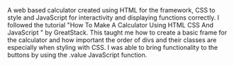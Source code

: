 A web based calculator created using HTML for the framework, CSS to style and JavaScript for interactivity and displaying functions correctly. I followed the tutorial "How To Make A Calculator Using HTML CSS And JavaScript
" by GreatStack. This taught me how to create a basic frame for the calculator and how important the order of divs and their classes are especially when styling with CSS. I was able to bring functionality to the buttons by using the .value JavaScript function. 
